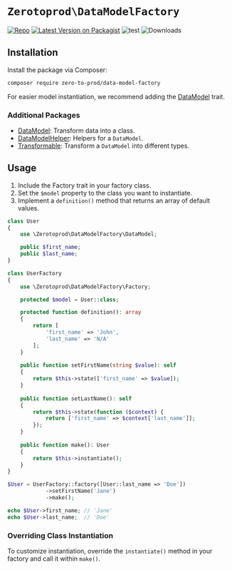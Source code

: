 # `Zerotoprod\DataModelFactory`

[![Repo](https://img.shields.io/badge/github-gray?logo=github)](https://github.com/zero-to-prod/data-model-factory)
[![Latest Version on Packagist](https://img.shields.io/packagist/v/zero-to-prod/data-model-factory.svg)](https://packagist.org/packages/zero-to-prod/data-model-factory)
![test](https://github.com/zero-to-prod/data-model-factory/actions/workflows/phpunit.yml/badge.svg)
![Downloads](https://img.shields.io/packagist/dt/zero-to-prod/data-model-factory.svg?style=flat-square&#41;]&#40;https://packagist.org/packages/zero-to-prod/data-model-factory&#41)

## Installation

Install the package via Composer:

```bash
composer require zero-to-prod/data-model-factory
```

For easier model instantiation, we recommend adding the [DataModel](https://github.com/zero-to-prod/data-model) trait.

### Additional Packages
- [DataModel](https://github.com/zero-to-prod/data-model): Transform data into a class.
- [DataModelHelper](https://github.com/zero-to-prod/data-model-helper): Helpers for a `DataModel`.
- [Transformable](https://github.com/zero-to-prod/transformable): Transform a `DataModel` into different types.

## Usage

1. Include the Factory trait in your factory class.
2. Set the `$model` property to the class you want to instantiate.
3. Implement a `definition()` method that returns an array of default values.

```php
class User
{
    use \Zerotoprod\DataModelFactory\DataModel;

    public $first_name;
    public $last_name;
}

class UserFactory
{
    use \Zerotoprod\DataModelFactory\Factory;

    protected $model = User::class;

    protected function definition(): array
    {
        return [
            'first_name' => 'John',
            'last_name' => 'N/A'
        ];
    }
    
    public function setFirstName(string $value): self
    {
        return $this->state(['first_name' => $value]);
    }
    
    public function setLastName(): self
    {
        return $this->state(function ($context) {
            return ['first_name' => $context['last_name']];
        });
    }
    
    public function make(): User
    {
        return $this->instantiate();
    }
}

$User = UserFactory::factory([User::last_name => 'Doe'])
            ->setFirstName('Jane')
            ->make();

echo $User->first_name; // 'Jane'
echo $User->last_name;  // 'Doe'
```

### Overriding Class Instantiation

To customize instantiation, override the `instantiate()` method in your factory and call it within `make()`.